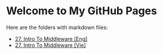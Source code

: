 <!-- ---
layout: default
title: Middleware
--- -->

# Welcome to My GitHub Pages

Here are the folders with markdown files:

- [27. Intro To Middleware [Eng]](27.IntroToMiddleware_EN.md/)
- [27. Intro To Middleware [Vie]](27.IntroToMiddleware_VI.md/)
